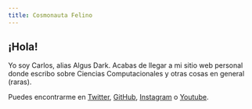 ```yaml
---
title: Cosmonauta Felino
---
```


## ¡Hola!

Yo soy Carlos, alias Algus Dark. Acabas de llegar a mi sitio web personal donde escribo sobre Ciencias Computacionales y otras cosas en general (raras).

Puedes encontrarme en [Twitter](https://twitter.com/algusdark), [GitHub](https://github.com/AlgusDark), [Instagram](https://www.instagram.com/algusdark/) o [Youtube](https://www.youtube.com/channel/UCaRp1KzFEEpBbBpr8mMm0jg).